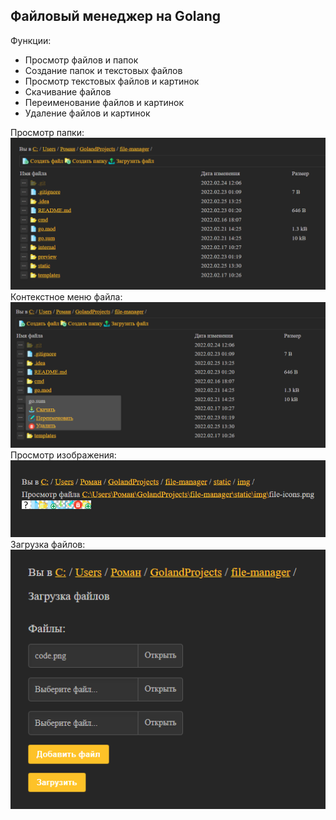 ## Файловый менеджер на Golang

Функции:
- Просмотр файлов и папок
- Создание папок и текстовых файлов
- Просмотр текстовых файлов и картинок
- Скачивание файлов
- Переименование файлов и картинок
- Удаление файлов и картинок

Просмотр папки:  
![Preview](preview/Screenshot_211.png)  
Контекстное меню файла:  
![Preview](preview/Screenshot_212.png)  
Просмотр изображения:  
![Preview](preview/Screenshot_206.png)  
Загрузка файлов:  
![Preview](preview/Screenshot_210.png)  
